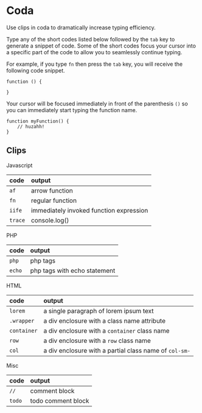 # Coda
Use clips in coda to dramatically increase typing efficiency.

Type any of the short codes listed below followed by the `tab` key to generate a snippet of code. Some of the short codes focus your cursor into a specific part of the code to allow you to seamlessly continue typing.

For example, if you type `fn` then press the `tab` key, you will receive the following code snippet.
```
function () {
    
}
```
Your cursor will be focused immediately in front of the parenthesis `()` so you can immediately start typing the function name.
```
function myFunction() {
    // huzahh!
}
```


## Clips
Javascript

| code | output |
|:--- |:--- |
| `af` | arrow function |
| `fn` | regular function |
| `iife` | immediately invoked function expression |
| `trace` | console.log() |

PHP

| code | output |
|:--- |:--- |
| `php` | php tags |
| `echo` | php tags with echo statement |

HTML

| code | output |
|:--- |:--- |
| `lorem` | a single paragraph of lorem ipsum text  |
| `.wrapper` | a div enclosure with a class name attribute |
| `container` | a div enclosure with a `container` class name |
| `row` | a div enclosure with a `row` class name |
| `col` | a div enclosure with a partial class name of `col-sm-` |

Misc

| code | output |
|:--- |:--- |
| `//` | comment block |
| `todo` | todo comment block |
